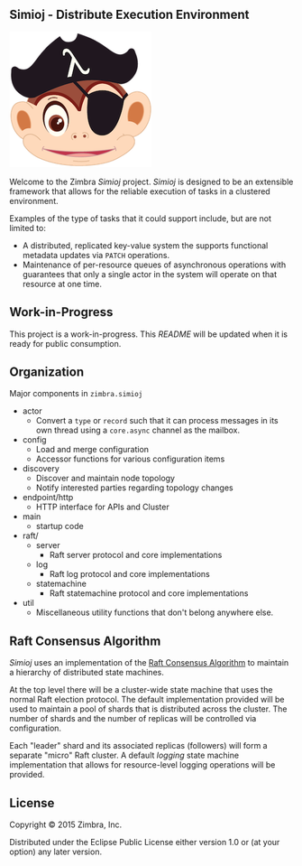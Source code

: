 ## Simioj - Distribute Execution Environment

![](./doc/img/simioj-logo-only-sm.png)

Welcome to the Zimbra _Simioj_ project.   _Simioj_ is designed to be
an extensible framework that allows for the reliable execution of
tasks in a clustered environment.

Examples of the type of tasks that it could support include, but are
not limited to:

- A distributed, replicated key-value system the supports functional
  metadata updates via `PATCH` operations.
- Maintenance of per-resource queues of asynchronous operations with
  guarantees that only a single actor in the system will operate on
  that resource at one time.

## Work-in-Progress

This project is a work-in-progress.  This _README_ will be updated
when it is ready for public consumption.


## Organization

Major components in `zimbra.simioj`

- actor
    - Convert a `type` or `record` such that it can process messages
      in its own thread using a `core.async` channel as the mailbox.
- config
    - Load and merge configuration
    - Accessor functions for various configuration items
- discovery
    - Discover and maintain node topology
    - Notify interested parties regarding topology changes
- endpoint/http
    - HTTP interface for APIs and Cluster
- main
    - startup code
- raft/
    - server
        - Raft server protocol and core implementations
    - log
        - Raft log protocol and core implementations
    - statemachine
        - Raft statemachine protocol and core implementations
- util
    - Miscellaneous utility functions that don't belong anywhere else.

## Raft Consensus Algorithm

_Simioj_ uses an implementation of the
[Raft Consensus Algorithm](https://raftconsensus.github.io/) to
maintain a hierarchy of distributed state machines.

At the top level there will be a cluster-wide state machine that uses
the normal Raft election protocol.  The default implementation
provided will be used to maintain a pool of shards that is distributed
across the cluster.  The number of shards and the number of replicas
will be controlled via configuration.

Each "leader" shard and its associated replicas (followers) will form
a separate "micro" Raft cluster.  A default _logging_ state machine
implementation that allows for resource-level logging operations
will be provided.


## License

Copyright © 2015 Zimbra, Inc.

Distributed under the Eclipse Public License either version 1.0 or (at
your option) any later version.
